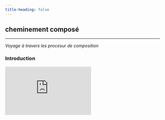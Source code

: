 ```yaml
---
title-heading: false
---
```

## cheminement composé
---
_Voyage à travers les procesur de composition_

### Introduction

<iframe width="280" height="157.5" src="https://www.youtube.com/embed/ox0LF4iOBO4" frameborder="0" allow="accelerometer; autoplay; clipboard-write; encrypted-media; gyroscope; picture-in-picture" allowfullscreen></iframe>
